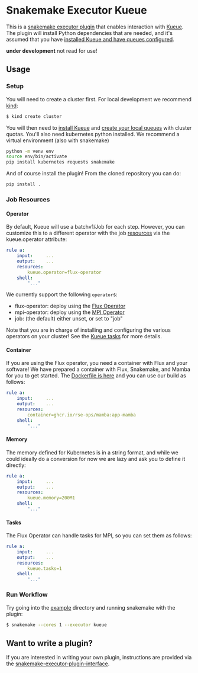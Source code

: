 # Snakemake Executor Kueue

This is a [snakemake executor plugin](https://github.com/snakemake/snakemake-executor-plugin-interface/) 
that enables interaction with [Kueue](https://kueue.sigs.k8s.io/docs/overview/). The plugin will
install Python dependencies that are needed, and it's assumed that you have [installed Kueue and have queues configured](https://kueue.sigs.k8s.io/docs/tasks/run_jobs/#before-you-begin).

**under development** not read for use!

## Usage

### Setup

You will need to create a cluster first. For local development we recommend [kind](https://kind.sigs.k8s.io/docs/user/quick-start/#installing-from-source):

```bash
$ kind create cluster
```

You will then need to [install Kueue](https://kueue.sigs.k8s.io/docs/installation/) and 
[create your local queues](https://kueue.sigs.k8s.io/docs/tasks/administer_cluster_quotas/) with cluster quotas.
You'll also need kubernetes python installed. We recommend a virtual environment (also with snakemake)

```bash
python -m venv env
source env/bin/activate
pip install kubernetes requests snakemake
```

And of course install the plugin! From the cloned repository you can do:

```bash
pip install .
```

### Job Resources

#### Operator

By default, Kueue will use a batchv1/Job for each step. However, you can
customize this to a different operator with the job [resources](https://snakemake.readthedocs.io/en/stable/snakefiles/rules.html#resources)
via the kueue.operator attribute:

```yaml
rule a:
    input:     ...
    output:    ...
    resources:
        kueue.operator=flux-operator
    shell:
        "..."
```

We currently support the following `operator`s:

 - flux-operator: deploy using the [Flux Operator](https://github.com/flux-framework/flux-operator) 
 - mpi-operator: deploy using the [MPI Operator](https://github.com/kubeflow/mpi-operator/)
 - job: (the default) either unset, or set to "job"
 
Note that you are in charge of installing and configuring the various operators on your cluster!
See the [Kueue tasks](https://kueue.sigs.k8s.io/docs/tasks/) for more details.

#### Container

If you are using the Flux operator, you need a container with Flux and your
software! We have prepared a container with Flux, Snakemake, and Mamba for you to get started.
The [Dockerfile is here](https://github.com/rse-ops/flux-hpc/blob/main/snakemake/mamba/Dockerfile) and you can use our build as follows:

```yaml
rule a:
    input:     ...
    output:    ...
    resources:
        container=ghcr.io/rse-ops/mamba:app-mamba
    shell:
        "..."
```

#### Memory

The memory defined for Kubernetes is in a string format, and while we could ideally
do a conversion for now we are lazy and ask you to define it directly:

```yaml
rule a:
    input:     ...
    output:    ...
    resources:
        kueue.memory=200M1
    shell:
        "..."
```

#### Tasks

The Flux Operator can handle tasks for MPI, so you can set them as follows:

```yaml
rule a:
    input:     ...
    output:    ...
    resources:
        kueue.tasks=1
    shell:
        "..."
```


### Run Workflow

Try going into the [example](example) directory and running snakemake with the plugin:

```bash
$ snakemake --cores 1 --executor kueue
```

## Want to write a plugin?

If you are interested in writing your own plugin, instructions are provided via the [snakemake-executor-plugin-interface](https://github.com/snakemake/snakemake-executor-plugin-interface).
